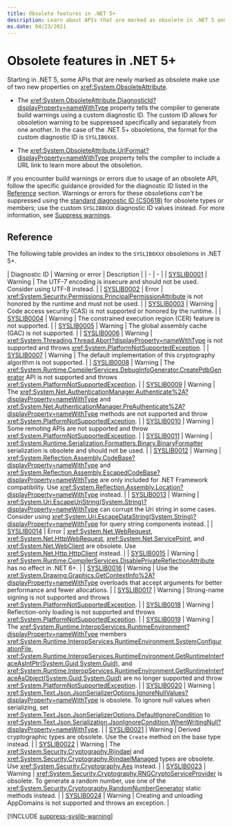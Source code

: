 ```yaml
---
title: Obsolete features in .NET 5+
description: Learn about APIs that are marked as obsolete in .NET 5 and later versions that produce SYSLIB compiler warnings.
ms.date: 04/23/2021
---
```


# Obsolete features in .NET 5+

Starting in .NET 5, some APIs that are newly marked as obsolete make use of two new properties on <xref:System.ObsoleteAttribute>.

- The <xref:System.ObsoleteAttribute.DiagnosticId?displayProperty=nameWithType> property tells the compiler to generate build warnings using a custom diagnostic ID. The custom ID allows for obsoletion warning to be suppressed specifically and separately from one another. In the case of the .NET 5+ obsoletions, the format for the custom diagnostic ID is `SYSLIB0XXX`.

- The <xref:System.ObsoleteAttribute.UrlFormat?displayProperty=nameWithType> property tells the compiler to include a URL link to learn more about the obsoletion.

If you encounter build warnings or errors due to usage of an obsolete API, follow the specific guidance provided for the diagnostic ID listed in the [Reference](#reference) section. Warnings or errors for these obsoletions *can't* be suppressed using the [standard diagnostic ID (CS0618)](../../csharp/language-reference/compiler-messages/cs0618.md) for obsolete types or members; use the custom `SYSLIB0XXX` diagnostic ID values instead. For more information, see [Suppress warnings](#suppress-warnings).

## Reference

The following table provides an index to the `SYSLIB0XXX` obsoletions in .NET 5+.

| Diagnostic ID | Warning or error | Description |
| - | - |
| [SYSLIB0001][0001] | Warning | The UTF-7 encoding is insecure and should not be used. Consider using UTF-8 instead. |
| [SYSLIB0002][0002] | Error | <xref:System.Security.Permissions.PrincipalPermissionAttribute> is not honored by the runtime and must not be used. |
| [SYSLIB0003][0003] | Warning | Code access security (CAS) is not supported or honored by the runtime. |
| [SYSLIB0004][0004] | Warning | The constrained execution region (CER) feature is not supported. |
| [SYSLIB0005][0005] | Warning | The global assembly cache (GAC) is not supported. |
| [SYSLIB0006][0006] | Warning | <xref:System.Threading.Thread.Abort?displayProperty=nameWithType> is not supported and throws <xref:System.PlatformNotSupportedException>. |
| [SYSLIB0007][0007] | Warning | The default implementation of this cryptography algorithm is not supported. |
| [SYSLIB0008][0008] | Warning | The <xref:System.Runtime.CompilerServices.DebugInfoGenerator.CreatePdbGenerator> API is not supported and throws <xref:System.PlatformNotSupportedException>. |
| [SYSLIB0009][0009] | Warning | The <xref:System.Net.AuthenticationManager.Authenticate%2A?displayProperty=nameWithType> and <xref:System.Net.AuthenticationManager.PreAuthenticate%2A?displayProperty=nameWithType> methods are not supported and throw <xref:System.PlatformNotSupportedException>. |
| [SYSLIB0010][0010] | Warning | Some remoting APIs are not supported and throw <xref:System.PlatformNotSupportedException>. |
| [SYSLIB0011][0011] | Warning | <xref:System.Runtime.Serialization.Formatters.Binary.BinaryFormatter> serialization is obsolete and should not be used. |
| [SYSLIB0012][0012] | Warning | <xref:System.Reflection.Assembly.CodeBase?displayProperty=nameWithType> and <xref:System.Reflection.Assembly.EscapedCodeBase?displayProperty=nameWithType> are only included for .NET Framework compatibility. Use <xref:System.Reflection.Assembly.Location?displayProperty=nameWithType> instead. |
| [SYSLIB0013][0013] | Warning | <xref:System.Uri.EscapeUriString(System.String)?displayProperty=nameWithType> can corrupt the Uri string in some cases. Consider using <xref:System.Uri.EscapeDataString(System.String)?displayProperty=nameWithType> for query string components instead. |
| [SYSLIB0014][0014] | Error | <xref:System.Net.WebRequest>, <xref:System.Net.HttpWebRequest>, <xref:System.Net.ServicePoint>, and <xref:System.Net.WebClient> are obsolete. Use <xref:System.Net.Http.HttpClient> instead. |
| [SYSLIB0015][0015] | Warning | <xref:System.Runtime.CompilerServices.DisablePrivateReflectionAttribute> has no effect in .NET 6+. |
| [SYSLIB0016][0016] | Warning | Use the <xref:System.Drawing.Graphics.GetContextInfo%2A?displayProperty=nameWithType> overloads that accept arguments for better performance and fewer allocations. |
| [SYSLIB0017][0017] | Warning | Strong-name signing is not supported and throws <xref:System.PlatformNotSupportedException>. |
| [SYSLIB0018][0018] | Warning | Reflection-only loading is not supported and throws <xref:System.PlatformNotSupportedException>. |
| [SYSLIB0019][0019] | Warning | The <xref:System.Runtime.InteropServices.RuntimeEnvironment?displayProperty=nameWithType> members <xref:System.Runtime.InteropServices.RuntimeEnvironment.SystemConfigurationFile>, <xref:System.Runtime.InteropServices.RuntimeEnvironment.GetRuntimeInterfaceAsIntPtr(System.Guid,System.Guid)>, and <xref:System.Runtime.InteropServices.RuntimeEnvironment.GetRuntimeInterfaceAsObject(System.Guid,System.Guid)> are no longer supported and throw <xref:System.PlatformNotSupportedException>. |
| [SYSLIB0020][0020] | Warning | <xref:System.Text.Json.JsonSerializerOptions.IgnoreNullValues?displayProperty=nameWithType> is obsolete. To ignore null values when serializing, set <xref:System.Text.Json.JsonSerializerOptions.DefaultIgnoreCondition> to <xref:System.Text.Json.Serialization.JsonIgnoreCondition.WhenWritingNull?displayProperty=nameWithType>. |
| [SYSLIB0021][0021] | Warning | Derived cryptographic types are obsolete. Use the `Create` method on the base type instead. |
| [SYSLIB0022][0022] | Warning | The <xref:System.Security.Cryptography.Rijndael> and <xref:System.Security.Cryptography.RijndaelManaged> types are obsolete. Use <xref:System.Security.Cryptography.Aes> instead. |
| [SYSLIB0023][0023] | Warning | <xref:System.Security.Cryptography.RNGCryptoServiceProvider> is obsolete. To generate a random number, use one of the <xref:System.Security.Cryptography.RandomNumberGenerator> static methods instead. |
| [SYSLIB0024][0024] | Warning | Creating and unloading AppDomains is not supported and throws an exception. |

<!-- Include adds ## Suppress warnings (H2 heading) -->
[!INCLUDE [suppress-syslib-warning](includes/suppress-syslib-warning.md)]

[0001]: syslib0001.md
[0002]: syslib0002.md
[0003]: syslib0003.md
[0004]: syslib0004.md
[0005]: syslib0005.md
[0006]: syslib0006.md
[0007]: syslib0007.md
[0008]: syslib0008.md
[0009]: syslib0009.md
[0010]: syslib0010.md
[0011]: syslib0011.md
[0012]: syslib0012.md
[0013]: syslib0013.md
[0014]: syslib0014.md
[0015]: syslib0015.md
[0016]: syslib0016.md
[0017]: syslib0017.md
[0018]: syslib0018.md
[0019]: syslib0019.md
[0020]: syslib0020.md
[0021]: syslib0021.md
[0022]: syslib0022.md
[0023]: syslib0023.md
[0024]: syslib0024.md

